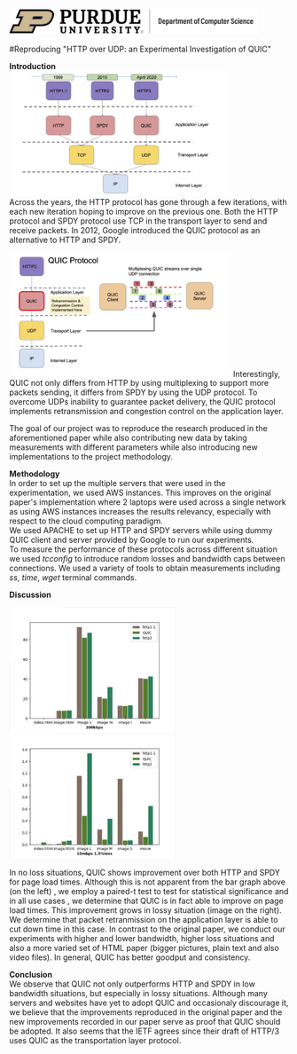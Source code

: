 <img src="images/purdue-cs-logo.jpg" alt="drawing" width="450"/>

#Reproducing "HTTP over UDP: an Experimental Investigation of QUIC"

**Introduction**   
<img src="images/httpOverview.jpg" alt="drawing" width="400"/>   
Across the years, the HTTP protocol has gone through a few iterations, with each new iteration hoping to improve
on the previous one. Both the HTTP protocol and SPDY protocol use TCP in the transport layer to send and receive packets. In 2012, Google introduced the QUIC protocol as an alternative to HTTP and SPDY.   

<img src="images/quicImage.jpg"  alt="drawing" width="400"/>   
Interestingly, QUIC not only differs from HTTP by using multiplexing to support more packets sending, it differs from SPDY by using the UDP protocol. To overcome UDPs inability to guarantee packet delivery, the QUIC protocol implements retransmission and congestion control on the application layer.   

The goal of our project was to reproduce the research produced in the aforementioned paper while also contributing new data by taking measurements with different parameters while also introducing new implementations to the project methodology.


**Methodology**  
In order to set up the multiple servers that were used in the experimentation, we used AWS instances. This improves on the original paper's implementation where 2 laptops were used across a single network as using AWS instances increases the results relevancy, especially with respect to the cloud computing paradigm.   
We used APACHE to set up HTTP and SPDY servers while using dummy QUIC client and server provided by Google to run our experiments.   
To measure the performance of these protocols across different situation we used *tcconfig* to introduce random losses and bandwidth caps between connections. We used a variety of tools to obtain measurements including *ss*, *time*, *wget* terminal commands.


**Discussion**   
<p float="center" >
  <img src="images/200kbps.jpg" width="300" />
  <img src="images/10mbps1.5loss.png" width="300" /> 
</p> 

In no loss situations, QUIC shows improvement over both HTTP and SPDY for page load times. Although this is not apparent from the bar graph above (on the left) , we employ a paired-t test to test for statistical significance and in all use cases , we determine that QUIC is in fact able to improve on page load times. This improvement grows in lossy situation (image on the right). We determine that packet retranmission on the application layer is able to cut down time in this case.  In contrast to the original paper, we conduct our experiments with higher and lower bandwidth, higher loss situations and also a more varied set of HTML paper (bigger pictures, plain text and also video files). In general, QUIC has better goodput and consistency.

**Conclusion**  
We observe that QUIC not only outperforms HTTP and SPDY in low bandwidth situations, but especially in lossy situations. Although many servers and websites have yet to adopt QUIC and occasionaly discourage it, we believe that the improvements reproduced in the original paper and the new improvements recorded in our paper serve as proof that QUIC should be adopted. It also seems that the IETF agrees since their draft of HTTP/3 uses QUIC as the transportation layer protocol.

